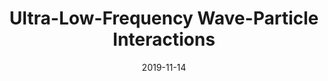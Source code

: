 ---
title: "Ultra-Low-Frequency Wave-Particle Interactions"
collection: publications
permalink: /publication/2019-11-14-Mann_b
excerpt: ' '
date: 2019-11-14
venue: ' Geomagnetism, aeronomy and space weather '
paperurl: 'https://doi.org/10.1017/9781108290135.016'
citation: 'Mann, I. R., Ozeke, L. G.,  Degeling, A., Murphy, K. R., and Rankin, R. (2019). Ultra-Low-Frequency Wave-Particle Interactions in Mandea, M., Korte, M., Yau, A., &amp; Petrovsky, E. (Eds.), pages 190-194. Geomagnetism, aeronomy and space weather : A journey from the earth&apos;s core to the sun.'
---